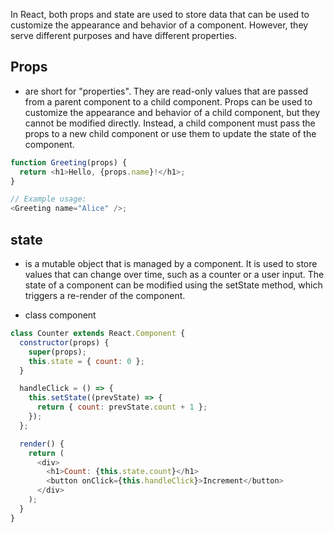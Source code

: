In React, both props and state are used to store data that can be used to customize the appearance and behavior of a component. However, they serve different purposes and have different properties.

## Props

- are short for "properties". They are read-only values that are passed from a parent component to a child component. Props can be used to customize the appearance and behavior of a child component, but they cannot be modified directly. Instead, a child component must pass the props to a new child component or use them to update the state of the component.

```javascript
function Greeting(props) {
  return <h1>Hello, {props.name}!</h1>;
}

// Example usage:
<Greeting name="Alice" />;
```

## state

- is a mutable object that is managed by a component. It is used to store values that can change over time, such as a counter or a user input. The state of a component can be modified using the setState method, which triggers a re-render of the component.

- class component

```javascript
class Counter extends React.Component {
  constructor(props) {
    super(props);
    this.state = { count: 0 };
  }

  handleClick = () => {
    this.setState((prevState) => {
      return { count: prevState.count + 1 };
    });
  };

  render() {
    return (
      <div>
        <h1>Count: {this.state.count}</h1>
        <button onClick={this.handleClick}>Increment</button>
      </div>
    );
  }
}
```
